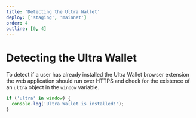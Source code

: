 ```yaml
---
title: 'Detecting the Ultra Wallet'
deploy: ['staging', 'mainnet']
order: 4
outline: [0, 4]
---
```


# Detecting the Ultra Wallet

To detect if a user has already installed the Ultra Wallet browser extension the web application should run over HTTPS and check for the existence of an `ultra` object in the `window` variable.

```JavaScript
if ('ultra' in window) {
  console.log('Ultra Wallet is installed!');
}
```
